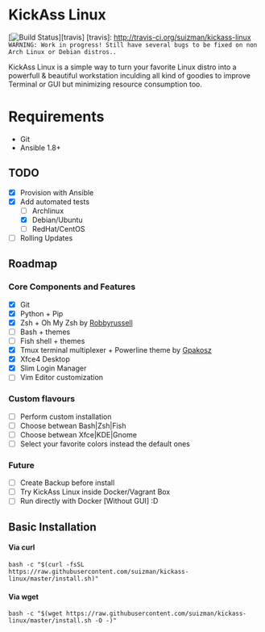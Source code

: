 # KickAss Linux
[![Build Status](http://img.shields.io/travis/suizman/kickass-linux.svg?style=flat-square)][travis]
[travis]: http://travis-ci.org/suizman/kickass-linux
```WARNING: Work in progress! Still have several bugs to be fixed on non Arch Linux or Debian distros..```

KickAss Linux is a simple way to turn your favorite Linux distro into a powerfull & beautiful workstation inculding all kind of goodies to improve Terminal or GUI but minimizing resource consumption too.

# Requirements

* Git
* Ansible 1.8+

## TODO

- [x] Provision with Ansible
- [x] Add automated tests
  - [ ] Archlinux
  - [x] Debian/Ubuntu
  - [ ] RedHat/CentOS
- [ ] Rolling Updates

## Roadmap

### Core Components and Features

- [x] Git
- [x] Python + Pip
- [x] Zsh + Oh My Zsh by [Robbyrussell](https://github.com/robbyrussell/oh-my-zsh)
- [ ] Bash + themes
- [ ] Fish shell + themes
- [x] Tmux terminal multiplexer + Powerline theme by [Gpakosz](https://github.com/gpakosz/.tmux.git)
- [x] Xfce4 Desktop
- [x] Slim Login Manager
- [ ] Vim Editor customization

### Custom flavours

- [ ] Perform custom installation
- [ ] Choose betwean Bash|Zsh|Fish
- [ ] Choose betwean Xfce|KDE|Gnome
- [ ] Select your favorite colors instead the default ones

### Future
- [ ] Create Backup before install
- [ ] Try KickAss Linux inside Docker/Vagrant Box
- [ ] Run directly with Docker [Without GUI] :D

## Basic Installation

#### Via curl
```bash -c "$(curl -fsSL https://raw.githubusercontent.com/suizman/kickass-linux/master/install.sh)"```

#### Via wget
```bash -c "$(wget https://raw.githubusercontent.com/suizman/kickass-linux/master/install.sh -O -)"```
